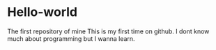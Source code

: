 # Hello-world
The first repository of mine
This is my first time on github.
I dont know much about programming but I wanna learn.
